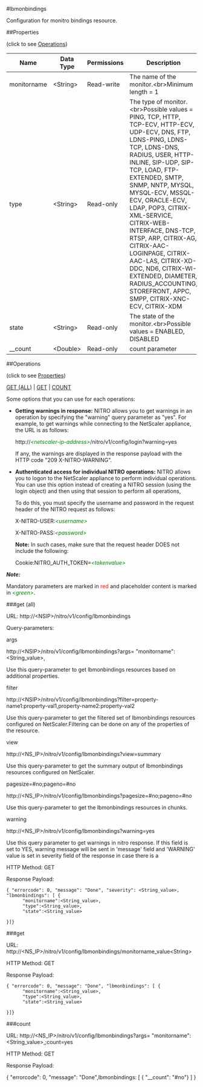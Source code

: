 #lbmonbindings

Configuration for monitro bindings resource.


##Properties 
<span>(click to see [Operations](#operations))</span>


<table><thead><tr><th>Name</th><th> Data Type</th><th> Permissions</th><th>Description</th></tr></thead><tbody><tr><td>monitorname</td><td>&lt;String></td><td>Read-write</td><td>The name of the monitor.&lt;br>Minimum length = 1</td><tr><tr><td>type</td><td>&lt;String></td><td>Read-only</td><td>The type of monitor.&lt;br>Possible values = PING, TCP, HTTP, TCP-ECV, HTTP-ECV, UDP-ECV, DNS, FTP, LDNS-PING, LDNS-TCP, LDNS-DNS, RADIUS, USER, HTTP-INLINE, SIP-UDP, SIP-TCP, LOAD, FTP-EXTENDED, SMTP, SNMP, NNTP, MYSQL, MYSQL-ECV, MSSQL-ECV, ORACLE-ECV, LDAP, POP3, CITRIX-XML-SERVICE, CITRIX-WEB-INTERFACE, DNS-TCP, RTSP, ARP, CITRIX-AG, CITRIX-AAC-LOGINPAGE, CITRIX-AAC-LAS, CITRIX-XD-DDC, ND6, CITRIX-WI-EXTENDED, DIAMETER, RADIUS_ACCOUNTING, STOREFRONT, APPC, SMPP, CITRIX-XNC-ECV, CITRIX-XDM</td><tr><tr><td>state</td><td>&lt;String></td><td>Read-only</td><td>The state of the monitor.&lt;br>Possible values = ENABLED, DISABLED</td><tr><tr><td>__count</td><td>&lt;Double></td><td>Read-only</td><td>count parameter</td><tr></tbody></table>
##Operations 
<span>(click to see [Properties](#properties))</span>


[GET (ALL)](#get-(all)) | [GET](#get) | [COUNT](#count)


Some options that you can use for each operations:
<ul><li><p><b>Getting warnings in response:</b> NITRO allows you to get warnings in an operation by specifying the "warning" query parameter as "yes". For example, to get warnings while connecting to the NetScaler appliance, the URL is as follows:</p><p>http://<span style="color:green;font-style:italic;">&lt;netscaler-ip-address&gt;</span>/nitro/v1/config/login?warning=yes</p><p>If any, the warnings are displayed in the response payload with the HTTP code "209 X-NITRO-WARNING".</p></li><li><p><b>Authenticated access for individual NITRO operations:</b> NITRO allows you to logon to the NetScaler appliance to perform individual operations. You can use this option instead of creating a NITRO session (using the login object) and then using that session to perform all operations,</p><p>To do this, you must specify the username and password in the request header of the NITRO request as follows:</p><p>X-NITRO-USER:<span style="color:green;font-style:italic;">&lt;username&gt;</span></p><p>X-NITRO-PASS:<span style="color:green;font-style:italic;">&lt;password&gt;</span></p><p><b>Note:</b> In such cases, make sure that the request header DOES not include the following:</p><p>Cookie:NITRO_AUTH_TOKEN=<span style="color:green;font-style:italic;">&lt;tokenvalue&gt;</span></p></li></ul>



***Note:*** 
Mandatory parameters are marked in <span style="color:#FF0000;">red</span> and placeholder content is marked in <span style="color:green;font-style:italic">&lt;green&gt;</span>.

###get (all)



URL: http://&lt;NSIP&gt;/nitro/v1/config/lbmonbindings
Query-parameters:
args
http://&lt;NSIP&gt;/nitro/v1/config/lbmonbindings?args=      "monitorname":&lt;String_value&gt;,
Use this query-parameter to get lbmonbindings resources based on additional properties.


filter
http://&lt;NSIP&gt;/nitro/v1/config/lbmonbindings?filter=property-name1:property-val1,property-name2:property-val2
Use this query-parameter to get the filtered set of lbmonbindings resources configured on NetScaler.Filtering can be done on any of the properties of the resource.


view
http://&lt;NS_IP&gt;/nitro/v1/config/lbmonbindings?view=summary
Use this query-parameter to get the summary output of lbmonbindings resources configured on NetScaler.


pagesize=#no;pageno=#no
http://&lt;NS_IP&gt;/nitro/v1/config/lbmonbindings?pagesize=#no;pageno=#no
Use this query-parameter to get the lbmonbindings resources in chunks.


warning
http://&lt;NS_IP&gt;/nitro/v1/config/lbmonbindings?warning=yes
Use this query parameter to get warnings in nitro response. If this field is set to YES, warning message will be sent in 'message' field and 'WARNING' value is set in severity field of the response in case there is a



HTTP Method: GET
Response Payload: ```{ "errorcode": 0, "message": "Done", "severity": <String_value>, "lbmonbindings": [ {      "monitorname":<String_value>,      "type":<String_value>,      "state":<String_value>}]}```



###get



URL: http://&lt;NS_IP&gt;/nitro/v1/config/lbmonbindings/monitorname_value&lt;String&gt;
HTTP Method: GET
Response Payload: ```{ "errorcode": 0, "message": "Done", "lbmonbindings": [ {      "monitorname":<String_value>,      "type":<String_value>,      "state":<String_value>}]}```



###count



URL: http://&lt;NS_IP&gt;/nitro/v1/config/lbmonbindings?args=     "monitorname":&lt;String_value&gt;,;count=yes
HTTP Method: GET
Response Payload: 
{ "errorcode": 0, "message": "Done",lbmonbindings: [ { "__count": "#no"} ] }


